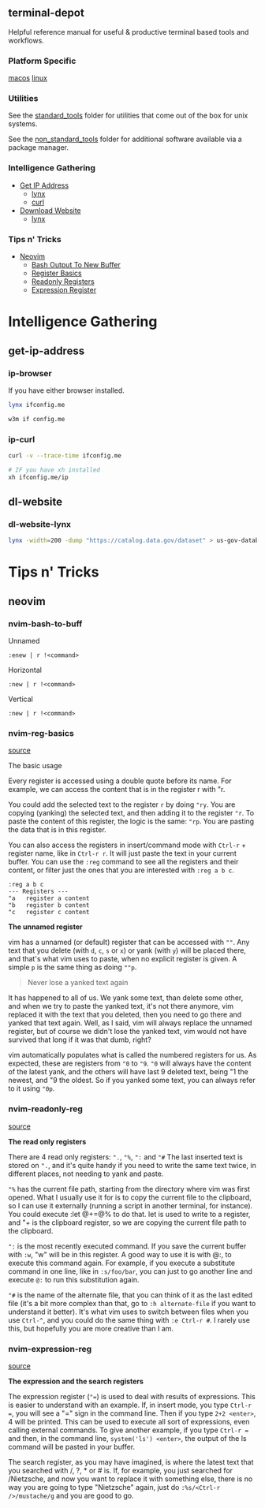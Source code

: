 ## terminal-depot

Helpful reference manual for useful &amp; productive terminal based tools and workflows.

### Platform Specific

[macos](/macos/README.md)
[linux](/linux/README.md)

### Utilities

See the [standard_tools](standard_tools/README.md) folder for utilities that come out of the box for unix systems.

See the [non_standard_tools](non_standard_tools/README.md) folder for additional software available via a package manager.

### Intelligence Gathering

- [Get IP Address](#get-ip-address)
  - [lynx](#ip-browser)
  - [curl](#ip-curl)
- [Download Website](#dl-website)
  - [lynx](#dl-website-lynx)

### Tips n' Tricks

- [Neovim](#neovim)
  - [Bash Output To New Buffer](#nvim-bash-to-buff)
  - [Register Basics](#nvim-reg-basics)
  - [Readonly Registers](#nvim-readonly-reg)
  - [Expression Register](#nvim-expression-reg)

# Intelligence Gathering

## get-ip-address

### ip-browser

If you have either browser installed.

```bash
lynx ifconfig.me

w3m if config.me
```

### ip-curl

```bash
curl -v --trace-time ifconfig.me

# IF you have xh installed
xh ifconfig.me/ip
```

## dl-website

### dl-website-lynx

```bash
lynx -width=200 -dump "https://catalog.data.gov/dataset" > us-gov-databases.txt
```

# Tips n' Tricks

## neovim

### nvim-bash-to-buff

Unnamed

```
:enew | r !<command>
```

Horizontal

```
:new | r !<command>
```

Vertical

```
:new | r !<command>
```

### nvim-reg-basics

[source](https://www.brianstorti.com/vim-registers/)

  The basic usage

   Every register is accessed using a double quote before its name. For example, we can access the content that is in the register r with "r.

   You could add the selected text to the register `r` by doing `"ry`. You are copying (yanking) the selected text, and then adding it to the register `"r`. To paste the content of this register, the
   logic is the same: `"rp`. You are pasting the data that is in this register.

   You can also access the registers in insert/command mode with `Ctrl-r` + register name, like in `Ctrl-r r`. It will just paste the text in your current buffer. You can use the `:reg` command to see
   all the registers and their content, or filter just the ones that you are interested with `:reg a b c`.

```
:reg a b c
--- Registers ---
"a   register a content
"b   register b content
"c   register c content
```

**The unnamed register**

   vim has a unnamed (or default) register that can be accessed with `""`. Any text that you delete (with `d`, `c`, `s` or `x`) or yank (with `y`) will be placed there, and that's what vim uses to paste,
   when no explicit register is given. A simple `p` is the same thing as doing `""p`.

   > Never lose a yanked text again

   It has happened to all of us. We yank some text, than delete some other, and when we try to paste the yanked text, it's not there anymore, vim replaced it with the text that you deleted, then
   you need to go there and yanked that text again.
   Well, as I said, vim will always replace the unnamed register, but of course we didn't lose the yanked text, vim would not have survived that long if it was that dumb, right?

   vim automatically populates what is called the numbered registers for us. As expected, these are registers from `"0` to `"9`.
   `"0` will always have the content of the latest yank, and the others will have last 9 deleted text, being "1 the newest, and "9 the oldest. So if you yanked some text, you can always refer to
   it using `"0p`.

### nvim-readonly-reg

[source](https://www.brianstorti.com/vim-registers/)

**The read only registers**

  There are 4 read only registers: `".`, `"%`, `":` and `"#`
  The last inserted text is stored on `".`, and it's quite handy if you need to write the same text twice, in different places, not needing to yank and paste.

  `"%` has the current file path, starting from the directory where vim was first opened. What I usually use it for is to copy the current file to the clipboard, so I can use it externally
  (running a script in another terminal, for instance). You could execute :let @+=@% to do that. let is used to write to a register, and "+ is the clipboard register, so we are copying the
  current file path to the clipboard.

  `":` is the most recently executed command. If you save the current buffer with `:w`, "w" will be in this register. A good way to use it is with @:, to execute this command again. For example, if
  you execute a substitute command in one line, like in `:s/foo/bar`, you can just to go another line and execute `@:` to run this substitution again.

  `"#` is the name of the alternate file, that you can think of it as the last edited file (it's a bit more complex than that, go to `:h alternate-file` if you want to understand it better). It's
  what vim uses to switch between files when you use `Ctrl-^`, and you could do the same thing with `:e Ctrl-r #`. I rarely use this, but hopefully you are more creative than I am.

### nvim-expression-reg

[source](https://www.brianstorti.com/vim-registers/)

**The expression and the search registers**

  The expression register (`"=`) is used to deal with results of expressions. This is easier to understand with an example. If, in insert mode, you type `Ctrl-r =`, you will see a "=" sign in the command line. Then if you type `2+2
  <enter>`, 4 will be printed. This can be used to execute all sort of expressions, even calling external commands. To give another example, if you type `Ctrl-r =` and then, in the command line, `system('ls') <enter>`, the output of the
  ls command will be pasted in your buffer.

  The search register, as you may have imagined, is where the latest text that you searched with /, ?, * or # is. If, for example, you just searched for /Nietzsche, and now you want to replace it with something else, there is no way
  you are going to type "Nietzsche" again, just do `:%s/<Ctrl-r />/mustache/g` and you are good to go.
